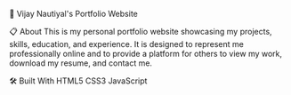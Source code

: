 🚀 Vijay Nautiyal's Portfolio Website

📋 About
This is my personal portfolio website showcasing my projects, skills, education, and experience. It is designed to represent me professionally online and to provide a platform for others to view my work, download my resume, and contact me.

🛠️ Built With
HTML5
CSS3
JavaScript

